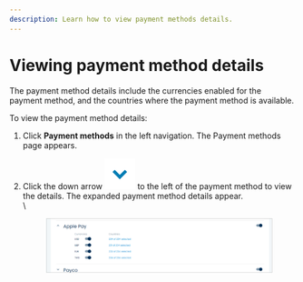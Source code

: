```yaml
---
description: Learn how to view payment methods details.
---
```


# Viewing payment method details

The payment method details include the currencies enabled for the payment method, and the countries where the payment method is available.

To view the payment method details:

1. Click **Payment methods** in the left navigation. The Payment methods page appears.
2.  Click the down arrow <img src="../../../../../.gitbook/assets/Arrowsymbol.PNG" alt="" data-size="line"> to the left of the payment method to view the details. The expanded payment method details appear.\
    \


    <figure><img src="../../../../../.gitbook/assets/1 viewing pay method details.png" alt=""><figcaption></figcaption></figure>
